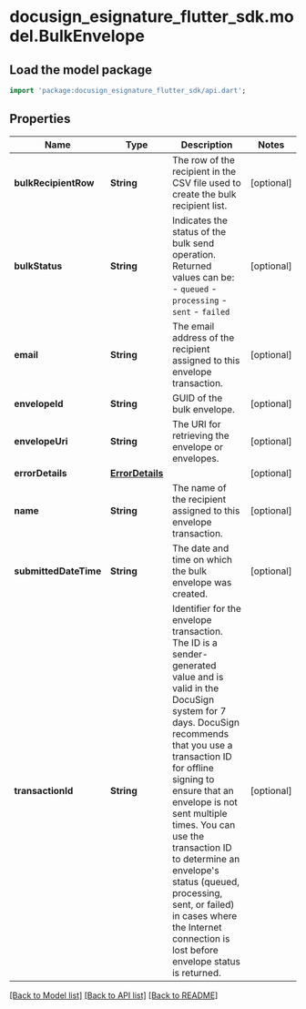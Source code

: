 # docusign_esignature_flutter_sdk.model.BulkEnvelope

## Load the model package
```dart
import 'package:docusign_esignature_flutter_sdk/api.dart';
```

## Properties
Name | Type | Description | Notes
------------ | ------------- | ------------- | -------------
**bulkRecipientRow** | **String** | The row of the recipient in the CSV file used to create the bulk recipient list. | [optional] 
**bulkStatus** | **String** | Indicates the status of the bulk send operation. Returned values can be: - `queued` - `processing` - `sent` - `failed` | [optional] 
**email** | **String** | The email address of the recipient assigned to this envelope transaction. | [optional] 
**envelopeId** | **String** | GUID of the bulk envelope. | [optional] 
**envelopeUri** | **String** | The URI for retrieving the envelope or envelopes. | [optional] 
**errorDetails** | [**ErrorDetails**](ErrorDetails.md) |  | [optional] 
**name** | **String** | The name of the recipient assigned to this envelope transaction. | [optional] 
**submittedDateTime** | **String** | The date and time on which the bulk envelope was created. | [optional] 
**transactionId** | **String** | Identifier for the envelope transaction. The ID is a sender-generated value and is valid in the DocuSign system for 7 days. DocuSign recommends that you use a transaction ID for offline signing to ensure that an envelope is not sent multiple times. You can use the transaction ID to determine an envelope's status (queued, processing, sent, or failed) in cases where the Internet connection is lost before envelope status is returned. | [optional] 

[[Back to Model list]](../README.md#documentation-for-models) [[Back to API list]](../README.md#documentation-for-api-endpoints) [[Back to README]](../README.md)


